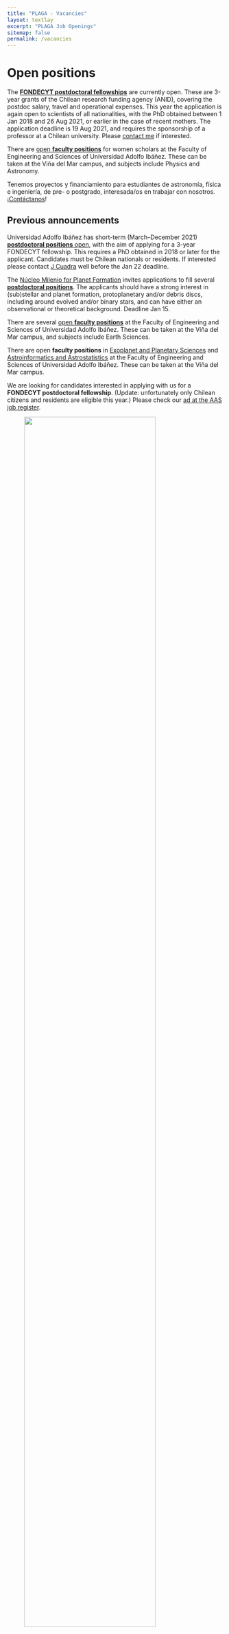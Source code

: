 ```yaml
---
title: "PLAGA - Vacancies"
layout: textlay
excerpt: "PLAGA Job Openings"
sitemap: false
permalink: /vacancies
---
```


# Open positions

The [**FONDECYT postdoctoral fellowships**](https://www.anid.cl/concursos/concurso/?id=683) are currently open.  These are 3-year grants of the Chilean research funding agency (ANID), covering the postdoc salary, travel and operational expenses.  This year the application is again open to scientists of all nationalities, with the PhD obtained between 1 Jan 2018 and 26 Aug 2021, or earlier in the case of recent mothers.
The application deadline is 19 Aug 2021, and requires the sponsorship of a professor at a Chilean university.  Please [contact me](mailto:jcuadra@npf.cl) if interested. 

There are [open **faculty positions**](https://ingenieria.uai.cl/assets/uploads/2021/07/womenengineering2021.pdf) for women scholars at the Faculty of Engineering and Sciences of Universidad Adolfo Ibáñez.  These can be taken at the Viña del Mar campus, and subjects include Physics and Astronomy.

Tenemos proyectos y financiamiento para estudiantes de astronomía, física e ingeniería, de pre- o postgrado, interesada/os en trabajar con nosotros.  ¡[Contáctanos](mailto:jcuadra@npf.cl)!


## Previous announcements

Universidad Adolfo Ibáñez has short-term (March–December 2021) [**postdoctoral positions** open](https://www.uai.cl/assets/uploads/2020/11/bases_post_doctorado_uai_2021.pdf), with the aim of applying for a 3-year FONDECYT fellowship.  This requires a PhD obtained in 2018 or later for the applicant.  Candidates must be Chilean nationals or residents.  If interested please contact [J Cuadra](mailto:jcuadra@npf.cl) well before the Jan 22 deadline.

The [N&uacute;cleo Milenio for Planet Formation](http://www.npf.cl/en) invites applications to fill several [**postdoctoral positions**](https://jobregister.aas.org/ad/f91b30b2).  The applicants should have a strong interest in (sub)stellar and planet formation, protoplanetary and/or debris discs, including around evolved and/or binary stars, and can have either an observational or theoretical background.  Deadline Jan 15.

There are several [open **faculty positions**](https://ingenieria.uai.cl/faculty-positions/) at the Faculty of Engineering and Sciences of Universidad Adolfo Ibáñez.  These can be taken at the Viña del Mar campus, and subjects include Earth Sciences.

There are open **faculty positions** in [Exoplanet and Planetary Sciences](https://jobregister.aas.org/ad/948108dc) and [Astroinformatics and Astrostatistics](https://jobregister.aas.org/ad/7daf77b3) at the Faculty of Engineering and Sciences of Universidad Adolfo Ibáñez.  These can be taken at the Viña del Mar campus.

We are looking for candidates interested in applying with us for a
**FONDECYT postdoctoral fellowship**.  (Update: unfortunately only
Chilean citizens and residents are eligible this year.) Please check
our [ad at the AAS job
register](https://jobregister.aas.org/ad/a30cb4a6).

<figure>
<img src="{{ site.url }}{{ site.baseurl }}/images/slider7001400/group.jpg" width="85%">
</figure>
